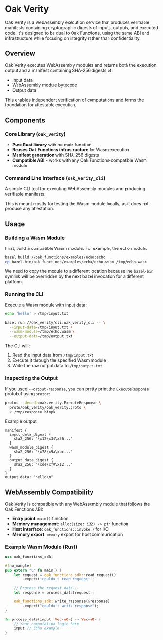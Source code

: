 # Oak Verity

Oak Verity is a WebAssembly execution service that produces verifiable manifests
containing cryptographic digests of inputs, outputs, and executed code. It's
designed to be dual to Oak Functions, using the same ABI and infrastructure
while focusing on integrity rather than confidentiality.

## Overview

Oak Verity executes WebAssembly modules and returns both the execution output
and a manifest containing SHA-256 digests of:

- Input data
- WebAssembly module bytecode
- Output data

This enables independent verification of computations and forms the foundation
for attestable execution.

## Components

### Core Library (`oak_verity`)

- **Pure Rust library** with no main function
- **Reuses Oak Functions infrastructure** for Wasm execution
- **Manifest generation** with SHA-256 digests
- **Compatible ABI** - works with any Oak Functions-compatible Wasm module

### Command Line Interface (`oak_verity_cli`)

A simple CLI tool for executing WebAssembly modules and producing verifiable
manifests.

This is meant mostly for testing the Wasm module locally, as it does not produce
any attestation.

## Usage

### Building a Wasm Module

First, build a compatible Wasm module. For example, the echo module:

```bash
bazel build //oak_functions/examples/echo:echo
cp bazel-bin/oak_functions/examples/echo/echo.wasm /tmp/echo.wasm
```

We need to copy the module to a different location because the `bazel-bin`
symlink will be overridden by the next bazel invocation for a different
platform.

### Running the CLI

Execute a Wasm module with input data:

```bash
echo 'hello' > /tmp/input.txt

bazel run //oak_verity/cli:oak_verity_cli -- \
  --input-data=/tmp/input.txt \
  --wasm-module=/tmp/echo.wasm \
  --output-data=/tmp/output.txt
```

The CLI will:

1. Read the input data from `/tmp/input.txt`
2. Execute it through the specified Wasm module
3. Write the raw output data to `/tmp/output.txt`

### Inspecting the Output

If you used `--output-response`, you can pretty print the `ExecuteResponse`
protobuf using `protoc`:

```bash
protoc --decode=oak.verity.ExecuteResponse \
  proto/oak_verity/oak_verity.proto \
  < /tmp/response.binpb
```

Example output:

```text
manifest {
  input_data_digest {
    sha2_256: "\x12\x34\x56..."
  }
  wasm_module_digest {
    sha2_256: "\x78\x9a\xbc..."
  }
  output_data_digest {
    sha2_256: "\xde\xf0\x12..."
  }
}
output_data: "hello\n"
```

## WebAssembly Compatibility

Oak Verity is compatible with any WebAssembly module that follows the Oak
Functions ABI:

- **Entry point**: `main()` function
- **Memory management**: `alloc(size: i32) -> ptr` function
- **Host interface**: `oak_functions::invoke()` for I/O
- **Memory export**: `memory` export for host communication

### Example Wasm Module (Rust)

```rust
use oak_functions_sdk;

#[no_mangle]
pub extern "C" fn main() {
    let request = oak_functions_sdk::read_request()
        .expect("couldn't read request");

    // Process the request data...
    let response = process_data(request);

    oak_functions_sdk::write_response(&response)
        .expect("couldn't write response");
}

fn process_data(input: Vec<u8>) -> Vec<u8> {
    // Your computation logic here
    input // Echo example
}
```
